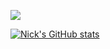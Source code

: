 ![](https://komarev.com/ghpvc/?username=nickpricks)

<!---
- 👋 Hi, I’m @nickpricks
- 👀 I’m interested in ...
- 🌱 I’m currently learning ...
- 💞️ I’m looking to collaborate on ...
- 📫 How to reach me ...
- ‍💫 Coming soon
nickpricks/nickpricks is a ✨ special ✨ repository because its `README.md` (this file) appears on your GitHub profile.
You can click the Preview link to take a look at your changes.
--->

[![Nick's GitHub stats](https://github-readme-stats.vercel.app/api?username=nickpricks)](https://github.com/nickpricks)
